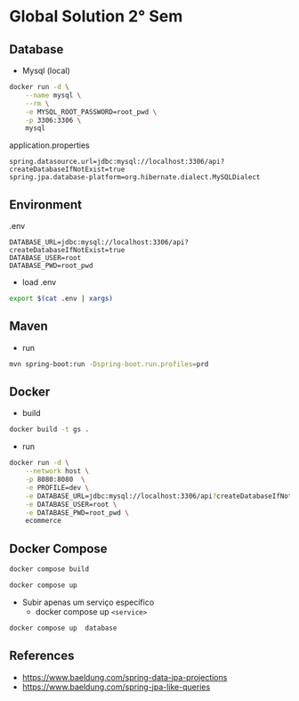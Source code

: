 # Global Solution 2° Sem

## Database

* Mysql (local)

```sh
docker run -d \
    --name mysql \
    --rm \
    -e MYSQL_ROOT_PASSWORD=root_pwd \
    -p 3306:3306 \
    mysql
```

application.properties

```
spring.datasource.url=jdbc:mysql://localhost:3306/api?createDatabaseIfNotExist=true
spring.jpa.database-platform=org.hibernate.dialect.MySQLDialect
```

## Environment

.env

```
DATABASE_URL=jdbc:mysql://localhost:3306/api?createDatabaseIfNotExist=true
DATABASE_USER=root
DATABASE_PWD=root_pwd
```

* load .env

```sh
export $(cat .env | xargs)
```

## Maven

* run

```sh
mvn spring-boot:run -Dspring-boot.run.profiles=prd
```

## Docker

* build 

```sh
docker build -t gs .
```

* run

```sh
docker run -d \
    --network host \
    -p 8080:8080  \
    -e PROFILE=dev \
    -e DATABASE_URL=jdbc:mysql://localhost:3306/api?createDatabaseIfNotExist=true \
    -e DATABASE_USER=root \
    -e DATABASE_PWD=root_pwd \
    ecommerce
```

## Docker Compose


```sh
docker compose build
```

```sh
docker compose up
```

- Subir apenas um serviço específico
    - docker compose up  ```<service>```

```sh
docker compose up  database
```



## References

- https://www.baeldung.com/spring-data-jpa-projections
- https://www.baeldung.com/spring-jpa-like-queries
